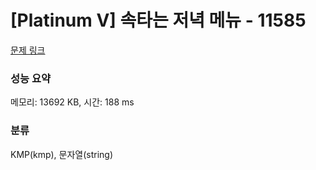 # [Platinum V] 속타는 저녁 메뉴 - 11585 

[문제 링크](https://www.acmicpc.net/problem/11585) 

### 성능 요약

메모리: 13692 KB, 시간: 188 ms

### 분류

KMP(kmp), 문자열(string)


